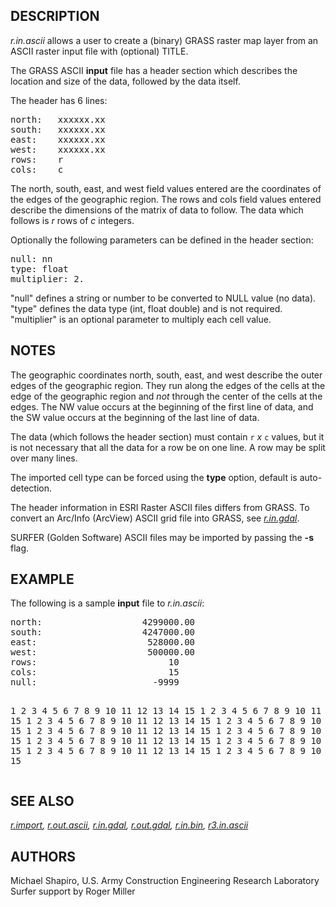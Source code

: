 <h2>DESCRIPTION</h2>

<em>r.in.ascii</em> allows a user to create a (binary) GRASS raster map
layer from an ASCII raster input file with (optional) TITLE.

<p>
The GRASS ASCII <b>input</b> file has a header section which describes
the location and size of the data, followed by the data itself.

<p>
The header has 6 lines:

<div class="code"><pre>
north:   xxxxxx.xx
south:   xxxxxx.xx
east:    xxxxxx.xx
west:    xxxxxx.xx
rows:    r
cols:    c
</pre></div>

The north, south, east, and west field values entered
are the coordinates of the edges of the geographic region.
The rows and cols field values entered describe the dimensions
of the matrix of data to follow.
The data which follows is <em>r</em> rows of <em>c</em> integers.

<p>
Optionally the following parameters can be defined in the header section:

<div class="code"><pre>
null: nn
type: float
multiplier: 2.
</pre></div>

<p>
"null" defines a string or number to be converted to NULL value (no
data).<br>
"type" defines the data type (int, float double) and is not required.<br>
"multiplier" is an optional parameter to multiply each cell value.

<h2>NOTES</h2>

The geographic coordinates north, south, east, and west
describe the outer edges of the geographic region.  They
run along the edges of the cells at the edge of the
geographic region and <em>not</em> through the center of the cells
at the edges.
The NW value occurs at the beginning of the first line of data, and the
SW value occurs at the beginning of the last line of data.

<p>
The data (which follows the header section) must contain
<code>r</code> <em>x</em> <code>c</code> values, but it is not necessary
that all the data for a row be on one line. A row may be
split over many lines.

<p>
The imported cell type can be forced using the <b>type</b> option,
default is auto-detection.

<p>
The header information in ESRI Raster ASCII files differs from GRASS.
To convert an Arc/Info (ArcView) ASCII grid file into GRASS, see
<em><a href="r.in.gdal.html">r.in.gdal</a></em>.

<p>
SURFER (Golden Software) ASCII files may be imported by passing the <b>-s</b> flag.

<h2>EXAMPLE</h2>

The following is a sample <b>input</b> file to <em>r.in.ascii</em>:

<div class="code"><pre>
north:                   4299000.00
south:                   4247000.00
east:                     528000.00
west:                     500000.00
rows:                         10
cols:                         15
null:                      -9999

1 2 3 4 5 6 7 8 9 10 11 12 13 14 15
1 2 3 4 5 6 7 8 9 10 11 12 13 14 15
1 2 3 4 5 6 7 8 9 10 11 12 13 14 15
1 2 3 4 5 6 7 8 9 10 11 12 13 14 15
1 2 3 4 5 6 7 8 9 10 11 12 13 14 15
1 2 3 4 5 6 7 8 9 10 11 12 13 14 15
1 2 3 4 5 6 7 8 9 10 11 12 13 14 15
1 2 3 4 5 6 7 8 9 10 11 12 13 14 15
1 2 3 4 5 6 7 8 9 10 11 12 13 14 15
1 2 3 4 5 6 7 8 9 10 11 12 13 14 15
</pre></div>

<h2>SEE ALSO</h2>

<em>
<a href="r.import.html">r.import</a>,
<a href="r.out.ascii.html">r.out.ascii</a>,
<a href="r.in.gdal.html">r.in.gdal</a>,
<a href="r.out.gdal.html">r.out.gdal</a>,
<a href="r.in.bin.html">r.in.bin</a>,
<a href="r3.in.ascii.html">r3.in.ascii</a>
</em>

<h2>AUTHORS</h2>

Michael Shapiro, U.S. Army Construction Engineering Research Laboratory<br>
Surfer support by Roger Miller
